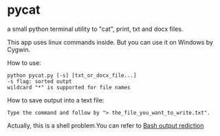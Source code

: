 pycat
=====

a small python terminal utility to "cat", print, txt and docx files. 

This app uses linux commands inside. 
But you can use it on Windows by Cygwin. 


How to use:  

    python pycat.py [-s] [txt_or_docx_file...]  
    -s flag: sorted outpt 
    wildcard "*" is supported for file names 
    
How to save output into a text file:  

    Type the command and follow by "> the_file_you_want_to_write.txt".
    
Actually, this is a shell problem.You can refer to [Bash output rediction](http://tldp.org/HOWTO/Bash-Prog-Intro-HOWTO-3.html)
    

